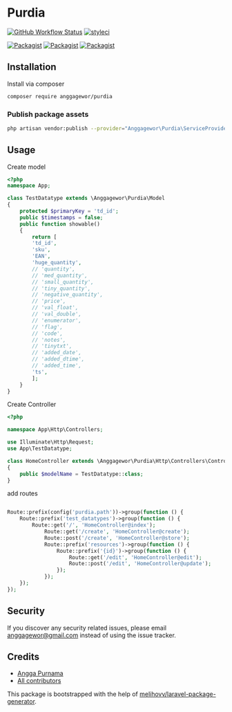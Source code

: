 # Purdia

[![GitHub Workflow Status](https://github.com/anggagewor/purdia/workflows/Run%20tests/badge.svg)](https://github.com/anggagewor/purdia/actions)
[![styleci](https://styleci.io/repos/CHANGEME/shield)](https://styleci.io/repos/CHANGEME)

[![Packagist](https://img.shields.io/packagist/v/anggagewor/purdia.svg)](https://packagist.org/packages/anggagewor/purdia)
[![Packagist](https://poser.pugx.org/anggagewor/purdia/d/total.svg)](https://packagist.org/packages/anggagewor/purdia)
[![Packagist](https://img.shields.io/packagist/l/anggagewor/purdia.svg)](https://packagist.org/packages/anggagewor/purdia)



## Installation

Install via composer
```bash
composer require anggagewor/purdia
```

### Publish package assets

```bash
php artisan vendor:publish --provider="Anggagewor\Purdia\ServiceProvider"
```

## Usage

Create model
```php
<?php
namespace App;

class TestDatatype extends \Anggagewor\Purdia\Model
{
    protected $primaryKey = 'td_id';
    public $timestamps = false;
    public function showable()
    {
        return [
        'td_id',
        'sku',
        'EAN',
        'huge_quantity',
        // 'quantity',
        // 'med_quantity',
        // 'small_quantity',
        // 'tiny_quantity',
        // 'negative_quantity',
        // 'price',
        // 'val_float',
        // 'val_double',
        // 'enumerator',
        // 'flag',
        // 'code',
        // 'notes',
        // 'tinytxt',
        // 'added_date',
        // 'added_dtime',
        // 'added_time',
        'ts',
        ];
    }
}
```

Create Controller

```php
<?php

namespace App\Http\Controllers;

use Illuminate\Http\Request;
use App\TestDatatype;

class HomeController extends \Anggagewor\Purdia\Http\Controllers\Controller
{
    public $modelName = TestDatatype::class;
}


```

add routes

```php

Route::prefix(config('purdia.path'))->group(function () {
    Route::prefix('test_datatypes')->group(function () {
        Route::get('/', 'HomeController@index');
            Route::get('/create', 'HomeController@create');
            Route::post('/create', 'HomeController@store');
            Route::prefix('resources')->group(function () {
                Route::prefix('{id}')->group(function () {
                    Route::get('/edit', 'HomeController@edit');
                    Route::post('/edit', 'HomeController@update');
                });
            });
    });
});

```


## Security

If you discover any security related issues, please email anggagewor@gmail.com
instead of using the issue tracker.

## Credits

- [Angga Purnama](https://github.com/anggagewor/purdia)
- [All contributors](https://github.com/anggagewor/purdia/graphs/contributors)

This package is bootstrapped with the help of
[melihovv/laravel-package-generator](https://github.com/melihovv/laravel-package-generator).
